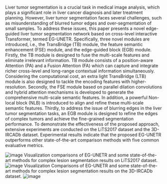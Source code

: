 Liver tumor segmentation is a crucial task in medical image analysis, which plays a significant role in liver cancer diagnosis and later treatment planning. However, liver tumor segmentation faces several challenges, such as misunderstanding of blurred tumor edges and over-segmentation of small samples. To address these issues, this paper presents a novel edge-guided liver tumor segmentation network based on cross-level interactive Transformer, termed EG-UNETR. Specifically, three novel modules are introduced, i.e., the TransBridge (TB) module, the feature semantic enhancement (FSE) module, and the edge-guided block (EGB) module. Firstly, the TB module is designed to fuse the multi-scale features and eliminate irrelevant information. TB module consists of a position-aware Attention (PA) and a Fusion Attention (FA) which can capture and integrate richer cross-level and long-range contextual information simultaneously. Considering the computational cost, an extra light TransBridge (LTB) module is also designed to tackle the encoding features with higher-resolution. Secondly, the FSE module based on parallel dilation convolutions and hybrid attention mechanisms is developed to generate the comprehensive multi-scale semantic features. In addition, a powerful Non-local block (NLB) is introduced to align and refine these multi-scale semantic features. Thirdly, to address the issue of blurring edges in the liver tumor segmentation tasks, an EGB module is designed to refine the edges of complex tumors and achieve the fine-grained segmentation performance. To demonstrate the effectiveness of the proposed approach, extensive experiments are conducted on the LiTS2017 dataset and the 3D-IRCADb dataset. Experimental results indicate that the proposed EG-UNETR outperforms other state-of-the-art comparison methods with five common evaluative metrics.

![image](https://github.com/NewOneNow/EG-UNETR/assets/128780618/9f04d901-326b-47e6-882a-b3672b90e8ab)
                                                  Visualization comparisons of EG-UNETR and some state-of-the-art methods for complex lesion segmentation results on LiTS2017 dataset.
                                                  ![image](https://github.com/NewOneNow/EG-UNETR/assets/128780618/b4066437-d3d5-421d-9fe2-c87fc5b9aaeb)
                                                  Visualization Comparisons of EG-UNETR and some state-of-the-art methods for complex lesion segmentation results on the 3D-IRCADb dataset.
                                                  ![image](https://github.com/NewOneNow/EG-UNETR/assets/128780618/781638cf-dc2c-4875-ad3e-afe33b175397)
